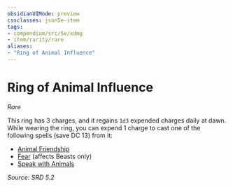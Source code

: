 ```yaml
---
obsidianUIMode: preview
cssclasses: json5e-item
tags:
- compendium/src/5e/xdmg
- item/rarity/rare
aliases: 
- "Ring of Animal Influence"
---
```

# Ring of Animal Influence
*Rare*  


This ring has 3 charges, and it regains `1d3` expended charges daily at dawn. While wearing the ring, you can expend 1 charge to cast one of the following spells (save DC 13) from it:

- [Animal Friendship](compendium/spells/animal-friendship-xphb.md)  
- [Fear](compendium/spells/fear-xphb.md) (affects Beasts only)  
- [Speak with Animals](compendium/spells/speak-with-animals-xphb.md)  

*Source: SRD 5.2*